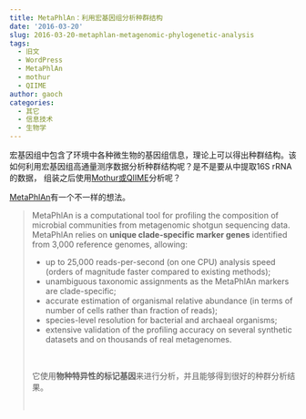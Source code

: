 ```yaml
---
title: MetaPhlAn：利用宏基因组分析种群结构
date: '2016-03-20'
slug: 2016-03-20-metaphlan-metagenomic-phylogenetic-analysis
tags:
  - 旧文
  - WordPress
  - MetaPhlAn
  - mothur
  - QIIME
author: gaoch
categories:
  - 其它
  - 信息技术
  - 生物学
---
```



宏基因组中包含了环境中各种微生物的基因组信息，理论上可以得出种群结构。该如何利用宏基因组高通量测序数据分析种群结构呢？是不是要从中提取16S
rRNA的数据，
组装之后使用[Mothur或QIIME](http://bio-spring.top/mothur-and-qiime/)分析呢？

[MetaPhlAn](http://huttenhower.sph.harvard.edu/metaphlan)有一个不一样的想法。

> MetaPhlAn is a computational tool for profiling the composition of
> microbial communities from metagenomic shotgun sequencing data.
> MetaPhlAn relies on **unique clade-specific marker genes** identified
> from 3,000 reference genomes, allowing:
>
> -   up to 25,000 reads-per-second (on one CPU) analysis speed (orders
>     of magnitude faster compared to existing methods);
> -   unambiguous taxonomic assignments as the MetaPhlAn markers are
>     clade-specific;
> -   accurate estimation of organismal relative abundance (in terms of
>     number of cells rather than fraction of reads);
> -   species-level resolution for bacterial and archaeal organisms;
> -   extensive validation of the profiling accuracy on several
>     synthetic datasets and on thousands of real metagenomes.
>
>  
>
> 它使用**物种特异性的标记基因**来进行分析，并且能够得到很好的种群分析结果。
>
>  
